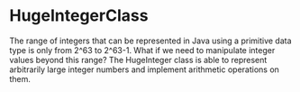 # HugeIntegerClass
 The range of integers that can be represented in Java using a primitive data type is only from 2^63 to 2^63-1.  What if we need to manipulate integer values beyond this range? The HugeInteger class is able to represent arbitrarily large integer numbers and implement arithmetic operations on them.
